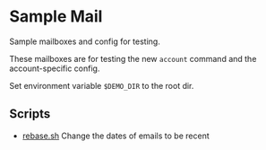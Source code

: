 # Sample Mail

Sample mailboxes and config for testing.

These mailboxes are for testing the new `account` command and the
account-specific config.

Set environment variable `$DEMO_DIR` to the root dir.

## Scripts

- [rebase.sh](bin/rebase.sh)
  Change the dates of emails to be recent

